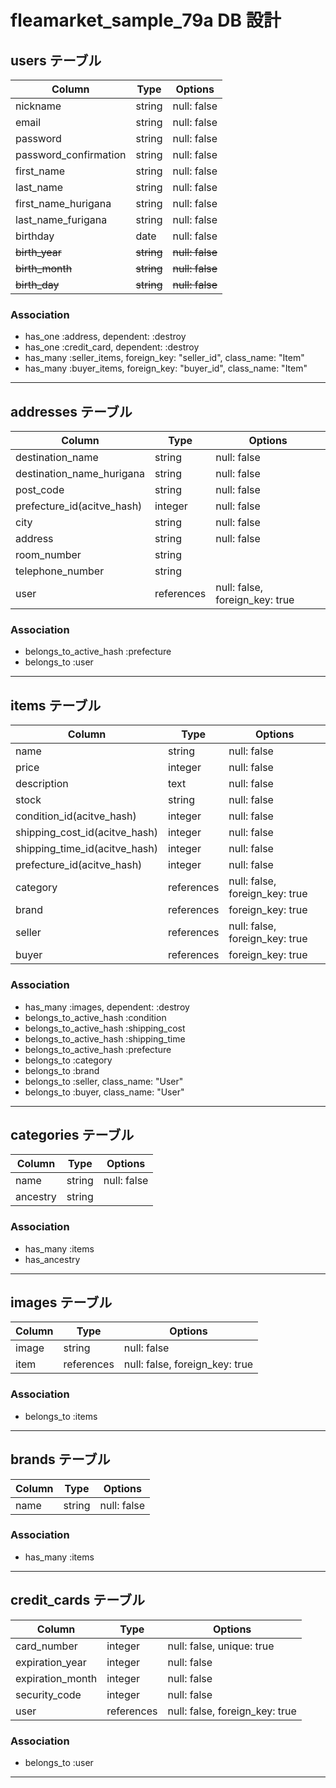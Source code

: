 # fleamarket_sample_79a DB 設計

## users テーブル

| Column                | Type       | Options         |
| --------------------- | ---------- | --------------- |
| nickname              | string     | null: false     |
| email                 | string     | null: false     |
| password              | string     | null: false     |
| password_confirmation | string     | null: false     |
| first_name            | string     | null: false     |
| last_name             | string     | null: false     |
| first_name_hurigana   | string     | null: false     |
| last_name_furigana    | string     | null: false     |
| birthday              | date       | null: false     |
| ~~birth_year~~        | ~~string~~ | ~~null: false~~ |
| ~~birth_month~~       | ~~string~~ | ~~null: false~~ |
| ~~birth_day~~         | ~~string~~ | ~~null: false~~ |

### Association

- has_one :address, dependent: :destroy
- has_one :credit_card, dependent: :destroy
- has_many :seller_items, foreign_key: "seller_id", class_name: "Item"
- has_many :buyer_items, foreign_key: "buyer_id", class_name: "Item"

---

## addresses テーブル

| Column                     | Type       | Options                        |
| -------------------------- | ---------- | ------------------------------ |
| destination_name           | string     | null: false                    |
| destination_name_hurigana  | string     | null: false                    |
| post_code                  | string     | null: false                    |
| prefecture_id(acitve_hash) | integer    | null: false                    |
| city                       | string     | null: false                    |
| address                    | string     | null: false                    |
| room_number                | string     |                                |
| telephone_number           | string     |                                |
| user                       | references | null: false, foreign_key: true |

### Association

- belongs_to_active_hash :prefecture
- belongs_to :user

---

## items テーブル

| Column                        | Type       | Options                        |
| ----------------------------- | ---------- | ------------------------------ |
| name                          | string     | null: false                    |
| price                         | integer    | null: false                    |
| description                   | text       | null: false                    |
| stock                         | string     | null: false                    |
| condition_id(acitve_hash)     | integer    | null: false                    |
| shipping_cost_id(acitve_hash) | integer    | null: false                    |
| shipping_time_id(acitve_hash) | integer    | null: false                    |
| prefecture_id(acitve_hash)    | integer    | null: false                    |
| category                      | references | null: false, foreign_key: true |
| brand                         | references | foreign_key: true              |
| seller                        | references | null: false, foreign_key: true |
| buyer                         | references | foreign_key: true              |

### Association

- has_many :images, dependent: :destroy
- belongs_to_active_hash :condition
- belongs_to_active_hash :shipping_cost
- belongs_to_active_hash :shipping_time
- belongs_to_active_hash :prefecture
- belongs_to :category
- belongs_to :brand
- belongs_to :seller, class_name: "User"
- belongs_to :buyer, class_name: "User"

---

## categories テーブル

| Column   | Type   | Options     |
| -------- | ------ | ----------- |
| name     | string | null: false |
| ancestry | string |             |

### Association

- has_many :items
- has_ancestry

---

## images テーブル

| Column | Type       | Options                        |
| ------ | ---------- | ------------------------------ |
| image  | string     | null: false                    |
| item   | references | null: false, foreign_key: true |

### Association

- belongs_to :items

---

## brands テーブル

| Column | Type   | Options     |
| ------ | ------ | ----------- |
| name   | string | null: false |

### Association

- has_many :items

---

## credit_cards テーブル

| Column           | Type       | Options                        |
| ---------------- | ---------- | ------------------------------ |
| card_number      | integer    | null: false, unique: true      |
| expiration_year  | integer    | null: false                    |
| expiration_month | integer    | null: false                    |
| security_code    | integer    | null: false                    |
| user             | references | null: false, foreign_key: true |

### Association

- belongs_to :user

---
